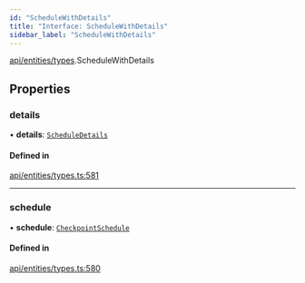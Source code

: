 ```yaml
---
id: "ScheduleWithDetails"
title: "Interface: ScheduleWithDetails"
sidebar_label: "ScheduleWithDetails"
---
```


[api/entities/types](../../../../../modules/API/Entities/Types/Types.md).ScheduleWithDetails

## Properties

### details

• **details**: [`ScheduleDetails`](../../CheckpointSchedule/Types/ScheduleDetails/ScheduleDetails.md)

#### Defined in

[api/entities/types.ts:581](https://github.com/PolymeshAssociation/polymesh-sdk/blob/fbf6882d0/src/api/entities/types.ts#L581)

___

### schedule

• **schedule**: [`CheckpointSchedule`](../../../../../classes/API/Entities/CheckpointSchedule/CheckpointSchedule.md)

#### Defined in

[api/entities/types.ts:580](https://github.com/PolymeshAssociation/polymesh-sdk/blob/fbf6882d0/src/api/entities/types.ts#L580)
